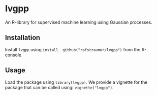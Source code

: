 lvgpp
======

An R-library for supervised machine learning using Gaussian processes.

## Installation
 
Install `lvgpp` using `install_	github("rafstraumur/lvgpp")` from the R-console.

## Usage

Load the package using `library(lvgpp)`. We provide a vignette for the package that can be called using: `vignette("lvgpp")`.
